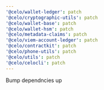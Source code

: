```yaml
---
'@celo/wallet-ledger': patch
'@celo/cryptographic-utils': patch
'@celo/wallet-base': patch
'@celo/wallet-hsm': patch
'@celo/metadata-claims': patch
'@celo/viem-account-ledger': patch
'@celo/contractkit': patch
'@celo/phone-utils': patch
'@celo/utils': patch
'@celo/celocli': patch
---
```


Bump dependncies up
